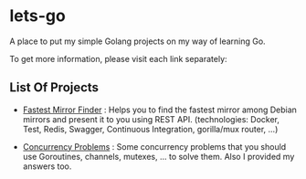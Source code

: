 # lets-go
A place to put my simple Golang projects on my way of learning Go.

To get more information, please visit each link separately:

**List Of Projects**
------------
- [Fastest Mirror Finder](https://github.com/farbodahm/lets-go/tree/main/fastestMirrorFinder) : Helps you to find the fastest mirror among Debian mirrors and present it to you using REST API. (technologies: Docker, Test, Redis, Swagger, Continuous  Integration, gorilla/mux router, ...)

- [Concurrency Problems](https://github.com/farbodahm/lets-go/tree/add-concurrency-projects/concurrencyProblems) : Some concurrency problems that you should use Goroutines, channels, mutexes, ... to solve them. Also I provided my answers too.